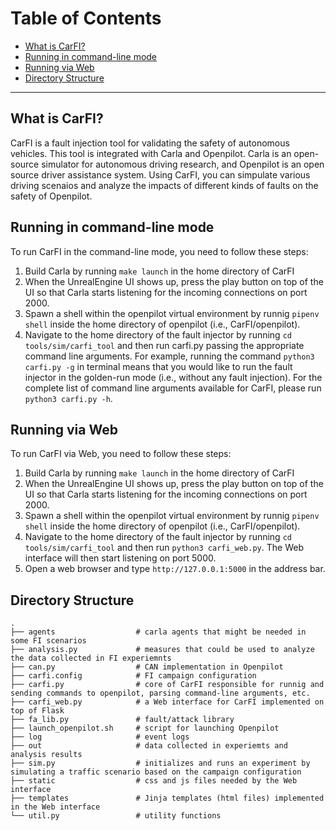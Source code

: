 Table of Contents
=======================

* [What is CarFI?](#what-is-carfi)
* [Running in command-line mode](#running-in-command-line-mode)
* [Running via Web](#running-via-web)
* [Directory Structure](#directory-structure)

---

What is CarFI?
------

CarFI is a fault injection tool for validating the safety of autonomous vehicles. This tool is integrated with Carla and Openpilot. Carla is an open-source             simulator for autonomous driving research, and Openpilot is an open source driver assistance system. Using CarFI, you can simpulate various driving scenaios and analyze the impacts of different kinds of faults on the safety of Openpilot.


Running in command-line mode
------

To run CarFI in the command-line mode, you need to follow these steps:

1. Build Carla by running `make launch` in the home directory of CarFI
2. When the UnrealEngine UI shows up, press the play button on top of the UI so that Carla starts listening for the incoming connections on port 2000.
3. Spawn a shell within the openpilot virtual environment by runnig `pipenv shell` inside the home directory of openpilot (i.e., CarFI/openpilot).
4. Navigate to the home directory of the fault injector by running `cd tools/sim/carfi_tool` and then run carfi.py passing the appropriate command line arguments. For example, running the command `python3 carfi.py -g` in terminal means that you would like to run the fault injector in the golden-run mode (i.e., without any fault injection). For the complete list of command line arguments available for CarFI, please run `python3 carfi.py -h`.

Running via Web
------

To run CarFI via Web, you need to follow these steps:

1. Build Carla by running `make launch` in the home directory of CarFI
2. When the UnrealEngine UI shows up, press the play button on top of the UI so that Carla starts listening for the incoming connections on port 2000.
3. Spawn a shell within the openpilot virtual environment by runnig `pipenv shell` inside the home directory of openpilot (i.e., CarFI/openpilot).
4. Navigate to the home directory of the fault injector by running `cd tools/sim/carfi_tool` and then run `python3 carfi_web.py`. The Web interface will then start listening on port 5000.  
5. Open a web browser and type `http://127.0.0.1:5000` in the address bar.

Directory Structure
------
    .
    ├── agents                  # carla agents that might be needed in some FI scenarios 
    ├── analysis.py             # measures that could be used to analyze the data collected in FI experiemnts
    ├── can.py                  # CAN implementation in Openpilot
    ├── carfi.config            # FI campaign configuration
    ├── carfi.py                # core of CarFI responsible for runnig and sending commands to openpilot, parsing command-line arguments, etc.
    ├── carfi_web.py            # a Web interface for CarFI implemented on top of Flask  
    ├── fa_lib.py               # fault/attack library
    ├── launch_openpilot.sh     # script for launching Openpilot
    ├── log                     # event logs
    ├── out                     # data collected in experiemts and analysis results
    ├── sim.py                  # initializes and runs an experiment by simulating a traffic scenario based on the campaign configuration
    ├── static                  # css and js files needed by the Web interface 
    ├── templates               # Jinja templates (html files) implemented in the Web interface 
    └── util.py                 # utility functions 
    
    

